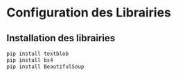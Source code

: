 # Configuration des Librairies
## Installation des librairies
```bash
pip install textblob
pip install bs4 
pip install BeautifulSoup
```
